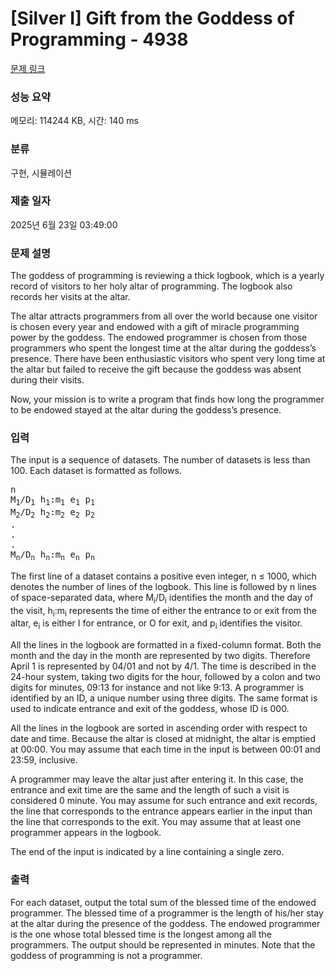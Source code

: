 # [Silver I] Gift from the Goddess of Programming - 4938 

[문제 링크](https://www.acmicpc.net/problem/4938) 

### 성능 요약

메모리: 114244 KB, 시간: 140 ms

### 분류

구현, 시뮬레이션

### 제출 일자

2025년 6월 23일 03:49:00

### 문제 설명

<p>The goddess of programming is reviewing a thick logbook, which is a yearly record of visitors to her holy altar of programming. The logbook also records her visits at the altar.</p>

<p>The altar attracts programmers from all over the world because one visitor is chosen every year and endowed with a gift of miracle programming power by the goddess. The endowed programmer is chosen from those programmers who spent the longest time at the altar during the goddess’s presence. There have been enthusiastic visitors who spent very long time at the altar but failed to receive the gift because the goddess was absent during their visits.</p>

<p>Now, your mission is to write a program that finds how long the programmer to be endowed stayed at the altar during the goddess’s presence.</p>

### 입력 

 <p>The input is a sequence of datasets. The number of datasets is less than 100. Each dataset is formatted as follows.</p>

<pre>n
M<sub>1</sub>/D<sub>1</sub> h<sub>1</sub>:m<sub>1</sub> e<sub>1</sub> p<sub>1</sub>
M<sub>2</sub>/D<sub>2</sub> h<sub>2</sub>:m<sub>2</sub> e<sub>2</sub> p<sub>2</sub>
.
.
.
M<sub>n</sub>/D<sub>n</sub> h<sub>n</sub>:m<sub>n</sub> e<sub>n</sub> p<sub>n</sub></pre>

<p>The first line of a dataset contains a positive even integer, n ≤ 1000, which denotes the number of lines of the logbook. This line is followed by n lines of space-separated data, where M<sub>i</sub>/D<sub>i</sub> identifies the month and the day of the visit, h<sub>i</sub>:m<sub>i</sub> represents the time of either the entrance to or exit from the altar, e<sub>i</sub> is either I for entrance, or O for exit, and p<sub>i</sub> identifies the visitor.</p>

<p>All the lines in the logbook are formatted in a fixed-column format. Both the month and the day in the month are represented by two digits. Therefore April 1 is represented by 04/01 and not by 4/1. The time is described in the 24-hour system, taking two digits for the hour, followed by a colon and two digits for minutes, 09:13 for instance and not like 9:13. A programmer is identified by an ID, a unique number using three digits. The same format is used to indicate entrance and exit of the goddess, whose ID is 000.</p>

<p>All the lines in the logbook are sorted in ascending order with respect to date and time. Because the altar is closed at midnight, the altar is emptied at 00:00. You may assume that each time in the input is between 00:01 and 23:59, inclusive.</p>

<p>A programmer may leave the altar just after entering it. In this case, the entrance and exit time are the same and the length of such a visit is considered 0 minute. You may assume for such entrance and exit records, the line that corresponds to the entrance appears earlier in the input than the line that corresponds to the exit. You may assume that at least one programmer appears in the logbook.</p>

<p>The end of the input is indicated by a line containing a single zero.</p>

### 출력 

 <p>For each dataset, output the total sum of the blessed time of the endowed programmer. The blessed time of a programmer is the length of his/her stay at the altar during the presence of the goddess. The endowed programmer is the one whose total blessed time is the longest among all the programmers. The output should be represented in minutes. Note that the goddess of programming is not a programmer.</p>

